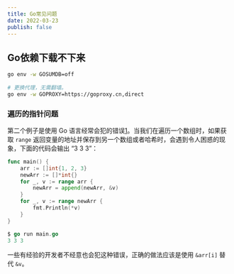 ```yaml
---
title: Go常见问题
date: 2022-03-23
publish: false
---
```




## Go依赖下载不下来

```sh
go env -w GOSUMDB=off
 
# 更换代理，无需翻墙。
go env -w GOPROXY=https://goproxy.cn,direct
```



### 遍历的指针问题 

第二个例子是使用 Go 语言经常会犯的错误[1](https://draveness.me/golang/docs/part2-foundation/ch05-keyword/golang-for-range/#fn:1)。当我们在遍历一个数组时，如果获取 `range` 返回变量的地址并保存到另一个数组或者哈希时，会遇到令人困惑的现象，下面的代码会输出 “3 3 3”：

```go
func main() {
	arr := []int{1, 2, 3}
	newArr := []*int{}
	for _, v := range arr {
		newArr = append(newArr, &v)
	}
	for _, v := range newArr {
		fmt.Println(*v)
	}
}

$ go run main.go
3 3 3
```

一些有经验的开发者不经意也会犯这种错误，正确的做法应该是使用 `&arr[i]` 替代 `&v`。

